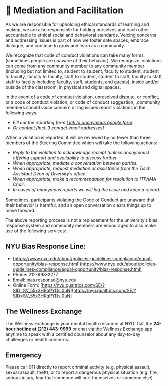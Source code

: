 # 💜 Mediation and Facilitation

As we are responsible for upholding ethical standards of learning and making, we are also responsible for holding ourselves and each other accountable to ethical social and behavioral standards. Voicing concerns and addressing issues is part of how we foster safe spaces, embrace dialogue, and continue to grow and learn as a community.

We recognize that code of conduct violations can take many forms, (sometimes people are unaware of their behavior). We recognize, violations can come from any community member to any community member (including but not limited to, student to student, faculty to student, student to faculty, faculty to faculty, staff to student, student to staff, faculty to staff, staff to faculty including faculty, staff, students, and guests), inside and/or outside of the classroom, in physical and digital spaces.

In the event of a code of conduct violation, unresolved dispute, or conflict, or a code of conduct violation, or code of conduct suggestion, ,community members should voice concern or log issues report violations in the following ways.

- *Fill out the reporting form [Link to anonymous google form](https://forms.gle/P2x1KmwWXaXAc4Jw5)*
- *Or contact [Incl. 3 contact email addresses]*

When a violation is reported, it will be reviewed by no fewer than three members of the Steering Committee which will take the following actions:

- *Reply to the violation to acknowledge receipt (unless anonymous) offering support and availability to discuss further.*
- *When appropriate, mediate a conversation between parties.*
- *When appropriate, request mediation or assistance from the Tisch Assistant Dean of Diversity’s office.*
- *When appropriate, make a recommendation for resolution to ITP/IMA Chair.*
- *In cases of anonymous reports we will log the issue and keep a record.*

Sometimes, participants violating the Code of Conduct are unaware that their behavior is harmful, and an open conversation clears things up to move forward.

The above reporting process is not a replacement for the university’s bias response system and community members are encouraged to also make use of the following services:

## NYU Bias Response Line:

- [https://www.nyu.edu/about/policies-guidelines-compliance/equal-opportunity/bias-response.html](https://www.nyu.edu/about/policies-guidelines-compliance/equal-opportunity/bias-response.html)
- Phone: 212-998-2277
- Email: [bias.response@nyu.edu](mailto:bias.response@nyu.edu)
- Online Form: [https://nyu.qualtrics.com/SE/?SID=SV_55x3HRqPYDsI0uN](https://nyu.qualtrics.com/SE/?SID=SV_55x3HRqPYDsI0uN)

## The Wellness Exchange

The Wellness Exchange is your mental health resource at NYU. Call the **24-hour hotline at (212) 443-9999** or chat via the Wellness Exchange app anytime to speak with a certified counselor about any day-to-day challenges or health concerns.

## Emergency

Please call 911 directly to report criminal activity (e.g. physical assault, sexual assault, theft), or to report a dangerous physical situation (e.g. fire, serious injury, fear that someone will hurt themselves or someone else).